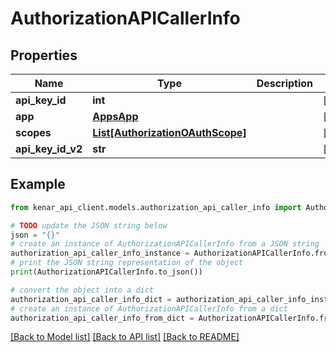 # AuthorizationAPICallerInfo


## Properties

Name | Type | Description | Notes
------------ | ------------- | ------------- | -------------
**api_key_id** | **int** |  | [optional] 
**app** | [**AppsApp**](AppsApp.md) |  | [optional] 
**scopes** | [**List[AuthorizationOAuthScope]**](AuthorizationOAuthScope.md) |  | [optional] 
**api_key_id_v2** | **str** |  | [optional] 

## Example

```python
from kenar_api_client.models.authorization_api_caller_info import AuthorizationAPICallerInfo

# TODO update the JSON string below
json = "{}"
# create an instance of AuthorizationAPICallerInfo from a JSON string
authorization_api_caller_info_instance = AuthorizationAPICallerInfo.from_json(json)
# print the JSON string representation of the object
print(AuthorizationAPICallerInfo.to_json())

# convert the object into a dict
authorization_api_caller_info_dict = authorization_api_caller_info_instance.to_dict()
# create an instance of AuthorizationAPICallerInfo from a dict
authorization_api_caller_info_from_dict = AuthorizationAPICallerInfo.from_dict(authorization_api_caller_info_dict)
```
[[Back to Model list]](../README.md#documentation-for-models) [[Back to API list]](../README.md#documentation-for-api-endpoints) [[Back to README]](../README.md)


